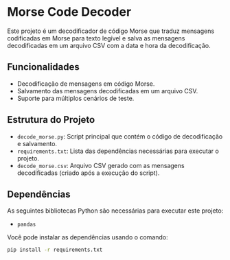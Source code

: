 
# Morse Code Decoder

Este projeto é um decodificador de código Morse que traduz mensagens codificadas em Morse para texto legível e salva as mensagens decodificadas em um arquivo CSV com a data e hora da decodificação.

## Funcionalidades

- Decodificação de mensagens em código Morse.
- Salvamento das mensagens decodificadas em um arquivo CSV.
- Suporte para múltiplos cenários de teste.

## Estrutura do Projeto

- `decode_morse.py`: Script principal que contém o código de decodificação e salvamento.
- `requirements.txt`: Lista das dependências necessárias para executar o projeto.
- `decode_morse.csv`: Arquivo CSV gerado com as mensagens decodificadas (criado após a execução do script).

## Dependências

As seguintes bibliotecas Python são necessárias para executar este projeto:

- `pandas`

Você pode instalar as dependências usando o comando:

```bash
pip install -r requirements.txt
